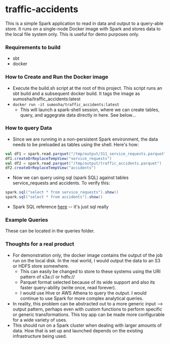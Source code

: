 # traffic-accidents

This is a simple Spark application to read in data and output to a query-able store. It runs on a single-node Docker image with Spark and stores data to the local file system only. This is useful for demo purposes only.

### Requirements to build
* sbt
* docker

### How to Create and Run the Docker image
* Execute the build.sh script at the root of this project. This script runs an sbt build and a subsequent docker build. It tags the image as sumosha/traffic_accidents:latest
* `docker run -it sumosha/traffic_accidents:latest `
  * This will launch a spark-shell session, where we can create tables, query, and aggegrate data directly in here. See below...
  
### How to query Data
* Since we are running in a non-persistent Spark environment, the data needs to be preloaded as tables using the shell. Here's how:
  
``` scala
val df1 = spark.read.parquet("/tmp/output/311_service_requests.parquet")
df1.createOrReplaceTempView("service_requests")
val df2 = spark.read.parquet("/tmp/output/traffic_accidents.parquet") 
df2.createOrReplaceTempView("accidents")
```

* Now we can query using sql (spark SQL) against tables service_requests and accidents. To verify this:
``` scala
spark.sql("select * from service_requests").show()
spark.sql("select * from accidents").show()
```

* Spark SQL reference [here](https://docs.databricks.com/spark/latest/spark-sql/index.html) -- it's just sql really

### Example Queries
These can be located in the queries folder.

### Thoughts for a real product
* For demonstration only, the docker image contains the output of the job run on the local disk. In the real world, I would output the data to an S3 or HDFS store somewhere.
  * This can easily be changed to store to these systems using the URI pattern of s3a:// or hdfs://
  * Parquet format selected because of its wide support and also its faster query-ability (write once, read forever).
  * I would use Hive or AWS Athena to query the output. I would continue to use Spark for more complex analytical queries.
* In reality, this problem can be abstracted out to a more generic input --> output pattern, perhaps even with custom functions to perform specific or generic transformations. This toy app can be made more configurable for a wide variety of uses.
* This should run on a Spark cluster when dealing with larger amounts of data. How that is set up and launched depends on the existing infrastructure being used.


